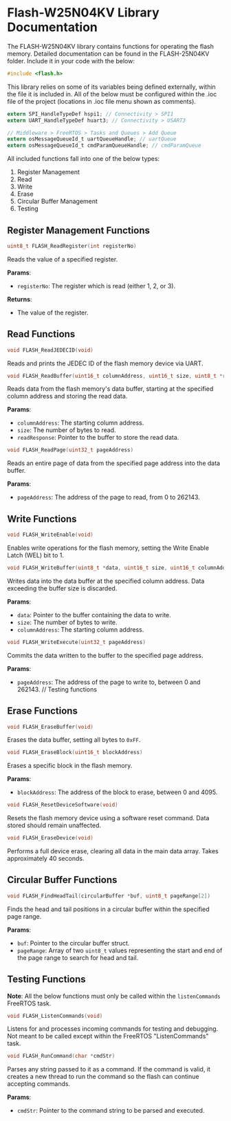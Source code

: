 # Flash-W25N04KV Library Documentation

The FLASH-W25N04KV library contains functions for operating the flash memory. Detailed documentation can be found in the FLASH-25N04KV folder. Include it in your code with the below:  

```c
#include <flash.h>
```

This library relies on some of its variables being defined externally, within the file it is included in. All of the below must be configured within the .ioc file of the project (locations in .ioc file menu shown as comments).

```c
extern SPI_HandleTypeDef hspi1; // Connectivity > SPI1
extern UART_HandleTypeDef huart3; // Connectivity > USART3

// Middleware > FreeRTOS > Tasks and Queues > Add Queue
extern osMessageQueueId_t uartQueueHandle; // uartQueue
extern osMessageQueueId_t cmdParamQueueHandle; // cmdParamQueue
```

All included functions fall into one of the below types:

1. Register Management
2. Read
3. Write
4. Erase
5. Circular Buffer Management
6. Testing

## Register Management Functions

```c
uint8_t FLASH_ReadRegister(int registerNo)
```

Reads the value of a specified register.  

**Params**:  

- `registerNo`: The register which is read (either 1, 2, or 3).  

**Returns**:  

- The value of the register.

## Read Functions

```c
void FLASH_ReadJEDECID(void)
```

Reads and prints the JEDEC ID of the flash memory device via UART.

```c
void FLASH_ReadBuffer(uint16_t columnAddress, uint16_t size, uint8_t *readResponse)
```

Reads data from the flash memory's data buffer, starting at the specified column address and storing the read data.

**Params**:  

- `columnAddress`: The starting column address.  
- `size`: The number of bytes to read.  
- `readResponse`: Pointer to the buffer to store the read data.  

```c
void FLASH_ReadPage(uint32_t pageAddress)
```

Reads an entire page of data from the specified page address into the data buffer.

**Params**:  

- `pageAddress`: The address of the page to read, from 0 to 262143.

## Write Functions

```c
void FLASH_WriteEnable(void)
```

Enables write operations for the flash memory, setting the Write Enable Latch (WEL) bit to 1.

```c
void FLASH_WriteBuffer(uint8_t *data, uint16_t size, uint16_t columnAddress)
```

Writes data into the data buffer at the specified column address. Data exceeding the buffer size is discarded.  

**Params**:  

- `data`: Pointer to the buffer containing the data to write.  
- `size`: The number of bytes to write.  
- `columnAddress`: The starting column address.

```c
void FLASH_WriteExecute(uint32_t pageAddress)
```

Commits the data written to the buffer to the specified page address.  

**Params**:  

- `pageAddress`: The address of the page to write to, between 0 and 262143.  // Testing functions

## Erase Functions

```c
void FLASH_EraseBuffer(void)
```

Erases the data buffer, setting all bytes to `0xFF`.  

```c
void FLASH_EraseBlock(uint16_t blockAddress)
```

Erases a specific block in the flash memory.

**Params**:  

- `blockAddress`: The address of the block to erase, between 0 and 4095.

```c
void FLASH_ResetDeviceSoftware(void)
```

Resets the flash memory device using a software reset command. Data stored should remain unaffected.

```c
void FLASH_EraseDevice(void)
```

Performs a full device erase, clearing all data in the main data array. Takes approximately 40 seconds.

## Circular Buffer Functions

```c
void FLASH_FindHeadTail(circularBuffer *buf, uint8_t pageRange[2])
```

Finds the head and tail positions in a circular buffer within the specified page range.  

**Params**:  
- `buf`: Pointer to the circular buffer struct.
- `pageRange`: Array of two `uint8_t` values representing the start and end of the page range to search for head and tail.

## Testing Functions

**Note**: All the below functions must only be called within the `listenCommands` FreeRTOS task.

```c
void FLASH_ListenCommands(void)
```

Listens for and processes incoming commands for testing and debugging. Not meant to be called except within the FreeRTOS "ListenCommands" task.

```c
void FLASH_RunCommand(char *cmdStr)
```

Parses any string passed to it as a command. If the command is valid, it creates a new thread to run the command so the flash can continue accepting commands.  

**Params**:  
- `cmdStr`: Pointer to the command string to be parsed and executed.